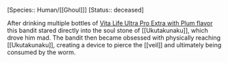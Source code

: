 [Species:: Human/[[Ghoul]]]
[Status:: deceased]

After drinking multiple bottles of [Vita Life Ultra Pro Extra with Plum flavor](Vita%20Life) this bandit stared directly into the soul stone of [[Ukutakunaku]], which drove him mad. The bandit then became obsessed with physically reaching [[Ukutakunaku]], creating a device to pierce the [[veil]] and ultimately being consumed by the worm.